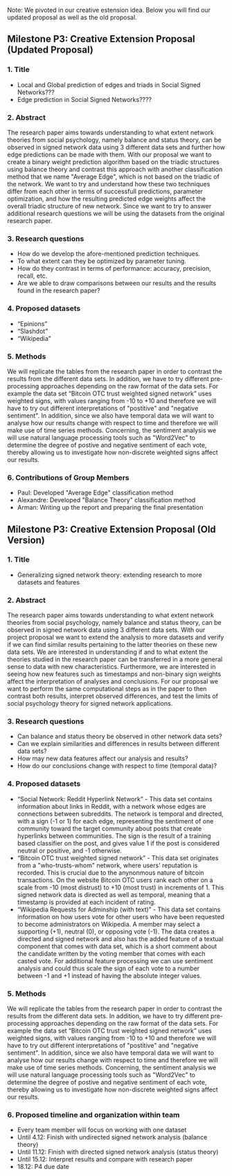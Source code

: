 Note: We pivoted in our creative estension idea. Below you will find our updated proposal as well as the old proposal. 

## Milestone P3: Creative Extension Proposal (Updated Proposal)

### 1. Title
* Local and Global prediction of edges and triads in Social Signed Networks???
* Edge prediction in Social Signed Networks????


### 2. Abstract
The research paper aims towards understanding to what extent network theories from social psychology, namely balance and status theory, can be observed in signed network data using 3 different data sets and further how edge predictions can be made with them. With our proposal we want to create a binary weight prediction algorithm based on the triadic structures using balance theory and contrast this approach with another classification method that we name "Average Edge", which is not based on the triadic of the network. We want to try and understand how these two techniques differ from each other in terms of successfull predictions, parameter optimization, and how the resulting predicted edge weights affect the overall triadic structure of new network. Since we want to try to answer additional research questions we will be using the datasets from the original research paper. 

### 3. Research questions

* How do we develop the afore-mentioned prediction techniques.
* To what extent can they be optimized by parameter tuning.
* How do they contrast in terms of performance: accuracy, precision, recall, etc.
* Are we able to draw comparisons between our results and the results found in the research paper?

### 4. Proposed datasets
*  “Epinions”
*  “Slashdot”
*  “Wikipedia”

### 5. Methods
We will replicate the tables from the research paper in order to contrast the results from the different data sets. In addition, we have to try different pre-processing approaches depending on the raw format of the data sets. For example the data set “Bitcoin OTC trust weighted signed network” uses weighted signs, with values ranging from -10 to +10 and therefore we will have to try out different interpretations of "postitive" and "negative sentiment". In addition, since we also have temporal data we will want to analyse how our results change with respect to time and therefore we will make use of time series methods. Concerning, the sentiment analysis we will use natural language processing tools such as "Word2Vec" to determine the degree of postive and negative sentiment of each vote, thereby allowing us to investigate how non-discrete weighted signs affect our results.

### 6. Contributions of Group Members

* Paul: Developed "Average Edge" classification method
* Alexandre: Developed "Balance Theory" classification method
* Arman: Writing up the report and preparing the final presentation









## Milestone P3: Creative Extension Proposal (Old Version)


### 1. Title
* Generalizing signed network theory: extending research to more datasets and features

### 2. Abstract
The research paper aims towards understanding to what extent network theories from social psychology, namely balance and status theory, can be observed in signed network data using 3 different data sets. With our project proposal we want to extend the analysis to more datasets and verify if we can find similar results pertaining to the latter theories on these new data sets. We are interested in understanding if and to what extent the theories studied in the research paper can be transferred in a more general sense to data with new characteristics. Furthermore, we are interested in seeing how new features such as timestamps and non-binary sign weights affect the interpretation of analyses and conclusions. For our proposal we want to perform the same computational steps as in the paper to then contrast both results, interpret observed differences, and test the limits of social psychology theory for signed network applications. 

### 3. Research questions
* Can balance and status theory be observed in other network data sets?
* Can we explain similarities and differences in results between different data sets?
* How may new data features affect our analysis and results?
* How do our conclusions change with respect to time (temporal data)?

### 4. Proposed datasets
*  “Social Network: Reddit Hyperlink Network” - This data set contains information about links in Reddit, with a network whose edges are connections between subreddits. The network is temporal and directed, with a sign (-1 or 1) for each edge, representing the sentiment of one community toward the target community about posts that create hyperlinks between communities. The sign is the result of a training based classifier on the post, and gives value 1 if the post is considered neutral or positive, and -1 otherwise.
*  “Bitcoin OTC trust weighted signed network” - This data set originates from a "who-trusts-whom" network, where users' reputation is recorded. This is crucial due to the anynonmous nature of bitcoin transactions. On the website Bitcoin OTC users rank each other on a scale from -10 (most distrust) to +10 (most trust) in increments of 1. This signed network data is directed as well as temporal, meaning that a timestamp is provided at each incident of rating.
*  “Wikipedia Requests for Adminship (with text)” - This data set contains information on how users vote for other users who have been requested to become administrators on Wikipedia. A member may select a supporting (+1), neutral (0), or opposing vote (-1). The data creates a directed and signed network and also has the added feature of a textual component that comes with data set, which is a short comment about the candidate written by the voting member that comes with each casted vote. For additional feature processing we can use sentiment analysis and could thus scale the sign of each vote to a number between -1 and +1 instead of having the absolute integer values.

### 5. Methods
We will replicate the tables from the research paper in order to contrast the results from the different data sets. In addition, we have to try different pre-processing approaches depending on the raw format of the data sets. For example the data set “Bitcoin OTC trust weighted signed network” uses weighted signs, with values ranging from -10 to +10 and therefore we will have to try out different interpretations of "postitive" and "negative sentiment". In addition, since we also have temporal data we will want to analyse how our results change with respect to time and therefore we will make use of time series methods. Concerning, the sentiment analysis we will use natural language processing tools such as "Word2Vec" to determine the degree of postive and negative sentiment of each vote, thereby allowing us to investigate how non-discrete weighted signs affect our results.

### 6. Proposed timeline and organization within team
* Every team member will focus on working with one dataset
* Until 4.12: Finish with undirected signed network analysis (balance theory)
* Until 11.12: Finish with directed signed network analysis (status theory)
* Until 15.12: Interpret results and compare with research paper
* 18.12: P4 due date